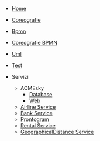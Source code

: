 * [Home](/)
* [Coreografie](docs/coreografie)
* [Bpmn](docs/bpmn)
* [Coreografie BPMN](docs/coregrafiebpmn)
* [Uml](docs/uml)
* [Test](docs/test)


* Servizi
    * ACMEsky
        <!-- * [Service](src/ACMEskyService/) -->
        * [Database](src/ACMEskyDB/)
        * [Web](src/acmeskyWeb/)
    * [Airline Service](src/airlineService/)
    * [Bank Service](src/bankService/)
    * [Prontogram](src/prontogram/frontend/)
    * [Rental Service](src/rentService/)
    * [GeographicalDistance Service](src/geodistanceService/)

